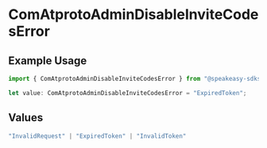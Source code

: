 # ComAtprotoAdminDisableInviteCodesError

## Example Usage

```typescript
import { ComAtprotoAdminDisableInviteCodesError } from "@speakeasy-sdks/bluesky/models/errors";

let value: ComAtprotoAdminDisableInviteCodesError = "ExpiredToken";
```

## Values

```typescript
"InvalidRequest" | "ExpiredToken" | "InvalidToken"
```